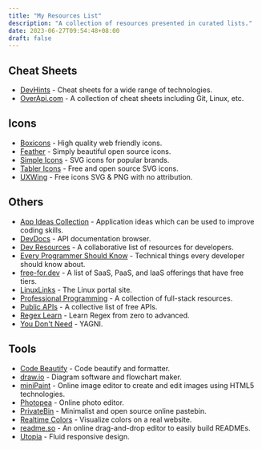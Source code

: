 ```yaml
---
title: "My Resources List"
description: "A collection of resources presented in curated lists."
date: 2023-06-27T09:54:48+08:00
draft: false
---
```


## Cheat Sheets

- [DevHints](https://devhints.io/) - Cheat sheets for a wide range of technologies.
- [OverApi.com](https://overapi.com/) - A collection of cheat sheets including Git, Linux, etc.

## Icons

- [Boxicons](https://boxicons.com/) - High quality web friendly icons.
- [Feather](https://feathericons.com/) - Simply beautiful open source icons.
- [Simple Icons](https://simpleicons.org/) - SVG icons for popular brands.
- [Tabler Icons](https://tabler-icons.io/) - Free and open source SVG icons.
- [UXWing](https://uxwing.com/) - Free icons SVG & PNG with no attribution.

## Others

- [App Ideas Collection](https://github.com/florinpop17/app-ideas) - Application ideas which can be used to improve coding skills.
- [DevDocs](https://devdocs.io/) - API documentation browser.
- [Dev Resources](https://devresourc.es/) - A collaborative list of resources for developers.
- [Every Programmer Should Know](https://github.com/mtdvio/every-programmer-should-know) - Technical things every developer should know about.
- [free-for.dev](https://github.com/ripienaar/free-for-dev) - A list of SaaS, PaaS, and IaaS offerings that have free tiers.
- [LinuxLinks](https://www.linuxlinks.com/) - The Linux portal site.
- [Professional Programming](https://github.com/charlax/professional-programming) - A collection of full-stack resources.
- [Public APIs](https://github.com/public-apis/public-apis) - A collective list of free APIs.
- [Regex Learn](https://regexlearn.com/) - Learn Regex from zero to advanced.
- [You Don't Need](https://github.com/you-dont-need/You-Dont-Need) - YAGNI.

## Tools

- [Code Beautify](https://codebeautify.org/) - Code beautify and formatter.
- [draw.io](https://www.drawio.com/) - Diagram software and flowchart maker.
- [miniPaint](https://viliusle.github.io/miniPaint/) - Online image editor to create and edit images using HTML5 technologies.
- [Photopea](https://www.photopea.com/) - Online photo editor.
- [PrivateBin](https://privatebin.net/) - Minimalist and open source online pastebin.
- [Realtime Colors](https://realtimecolors.com/) - Visualize colors on a real website.
- [readme.so](https://readme.so/) - An online drag-and-drop editor to easily build READMEs.
- [Utopia](https://utopia.fyi/) - Fluid responsive design.
